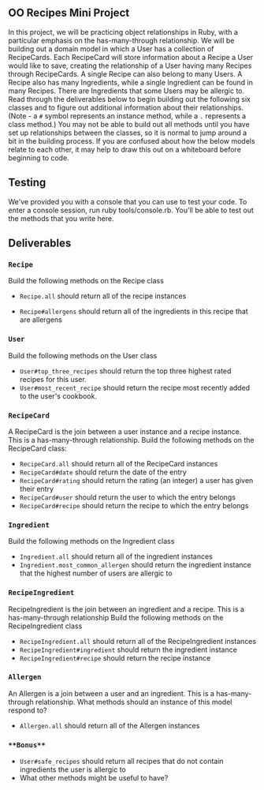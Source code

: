 ## OO Recipes Mini Project

In this project, we will be practicing object relationships in Ruby, with a particular emphasis on the has-many-through relationship.  We will be building out a domain model in which a User has a collection of RecipeCards. Each RecipeCard will store information about a Recipe a User would like to save, creating the relationship of a User having many Recipes through RecipeCards. A single Recipe can also belong to many Users.  A Recipe also has many Ingredients, while a single Ingredient can be found in many Recipes.  There are Ingredients that some Users may be allergic to.  Read through the deliverables below to begin building out the following six classes and to figure out additional information about their relationships.  (Note - a `#` symbol represents an instance method, while a `.` represents a class method.)  You may not be able to build out all methods until you have set up relationships between the classes, so it is normal to jump around a bit in the building process.  If you are confused about how the below models relate to each other, it may help to draw this out on a whiteboard before beginning to code.  

## Testing

We've provided you with a console that you can use to test your code. To enter a console session, run ruby tools/console.rb. You'll be able to test out the methods that you write here.

## Deliverables

### `Recipe`
Build the following methods on the Recipe class

- `Recipe.all`
should return all of the recipe instances
<!-- - `Recipe.most_popular`
should return the recipe instance with the highest number of users (the recipe that has the most recipe cards) -->
<!-- - `Recipe#users`
should return the user instances who have recipe cards with this recipe -->
<!-- - `Recipe#ingredients`
should return all of the ingredients in this recipe -->
- `Recipe#allergens`
should return all of the ingredients in this recipe that are allergens
<!-- - `Recipe#add_ingredients`
should take an array of ingredient instances as an argument, and associate each of those ingredients with this recipe -->


### `User`
Build the following methods on the User class
<!--
- `User.all`
should return all of the user instances -->
<!-- - `User#recipes`
should return all of the recipes this user has recipe cards for -->
<!-- - `User#add_recipe_card` -->
<!-- should accept a recipe instance as an argument, as well as a date and rating, and create a new recipe card for this user and the given recipe -->
<!-- - `User#declare_allergen`
should accept an ingredient instance as an argument, and create a new allergen instance for this user and the given ingredient -->
<!-- - `User#allergens`
should return all of the ingredients this user is allergic to -->
- `User#top_three_recipes`
should return the top three highest rated recipes for this user.
- `User#most_recent_recipe`
should return the recipe most recently added to the user's cookbook.



### `RecipeCard`
A RecipeCard is the join between a user instance and a recipe instance.  This is a has-many-through relationship.
Build the following methods on the RecipeCard class:  

- `RecipeCard.all`
should return all of the RecipeCard instances
- `RecipeCard#date`
should return the date of the entry
- `RecipeCard#rating`
should return the rating (an integer) a user has given their entry
- `RecipeCard#user`
should return the user to which the entry belongs
- `RecipeCard#recipe`
should return the recipe to which the entry belongs

### `Ingredient`
Build the following methods on the Ingredient class

- `Ingredient.all`
should return all of the ingredient instances
- `Ingredient.most_common_allergen`
should return the ingredient instance that the highest number of users are allergic to


### `RecipeIngredient`
RecipeIngredient is the join between an ingredient and a recipe.  This is a has-many-through relationship
Build the following methods on the RecipeIngredient class

- `RecipeIngredient.all`
should return all of the RecipeIngredient instances
- `RecipeIngredient#ingredient`
should return the ingredient instance
- `RecipeIngredient#recipe`
should return the recipe instance

### `Allergen`
An Allergen is a join between a user and an ingredient.  This is a has-many-through relationship.  What methods should an instance of this model respond to?

- `Allergen.all`
should return all of the Allergen instances



### `**Bonus**`
- `User#safe_recipes`
should return all recipes that do not contain ingredients the user is allergic to
- What other methods might be useful to have?
